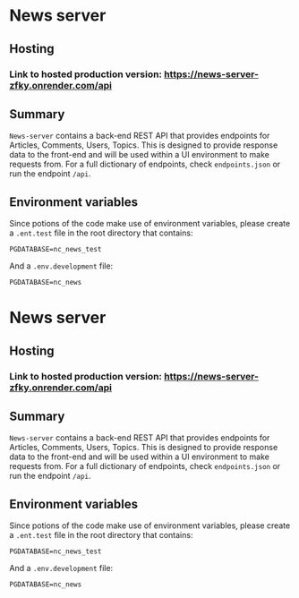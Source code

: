 # News server

## Hosting

### Link to hosted production version: https://news-server-zfky.onrender.com/api

## Summary

`News-server` contains a back-end REST API that provides endpoints for Articles, Comments, Users, Topics. This is designed to provide response data to the front-end and will be used within a UI environment to make requests from. For a full dictionary of endpoints, check `endpoints.json` or run the endpoint `/api`.  

## Environment variables

Since potions of the code make use of environment variables, please create a `.ent.test` file in the root directory that contains:

```
PGDATABASE=nc_news_test
```

And a `.env.development` file:

```
PGDATABASE=nc_news
```
# News server

## Hosting

### Link to hosted production version: https://news-server-zfky.onrender.com/api

## Summary

`News-server` contains a back-end REST API that provides endpoints for Articles, Comments, Users, Topics. This is designed to provide response data to the front-end and will be used within a UI environment to make requests from. For a full dictionary of endpoints, check `endpoints.json` or run the endpoint `/api`.  

## Environment variables

Since potions of the code make use of environment variables, please create a `.ent.test` file in the root directory that contains:

```
PGDATABASE=nc_news_test
```

And a `.env.development` file:

```
PGDATABASE=nc_news
```
